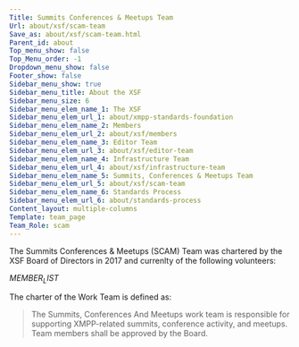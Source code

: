 ```yaml
---
Title: Summits Conferences & Meetups Team
Url: about/xsf/scam-team
Save_as: about/xsf/scam-team.html
Parent_id: about
Top_menu_show: false
Top_Menu_order: -1
Dropdown_menu_show: false
Footer_show: false
Sidebar_menu_show: true
Sidebar_menu_title: About the XSF
Sidebar_menu_size: 6
Sidebar_menu_elem_name_1: The XSF
Sidebar_menu_elem_url_1: about/xmpp-standards-foundation
Sidebar_menu_elem_name_2: Members
Sidebar_menu_elem_url_2: about/xsf/members
Sidebar_menu_elem_name_3: Editor Team
Sidebar_menu_elem_url_3: about/xsf/editor-team
Sidebar_menu_elem_name_4: Infrastructure Team
Sidebar_menu_elem_url_4: about/xsf/infrastructure-team
Sidebar_menu_elem_name_5: Summits, Conferences & Meetups Team
Sidebar_menu_elem_url_5: about/xsf/scam-team
Sidebar_menu_elem_name_6: Standards Process
Sidebar_menu_elem_url_6: about/standards-process
Content_layout: multiple-columns
Template: team_page
Team_Role: scam
---
```


The Summits Conferences & Meetups (SCAM) Team was chartered by the XSF Board of Directors in 2017 and currenlty of the
following volunteers:

$MEMBER_LIST$

The charter of the Work Team is defined as:

> The Summits, Conferences And Meetups work team is responsible for supporting XMPP-related summits, conference
> activity, and meetups. Team members shall be approved by the Board.
